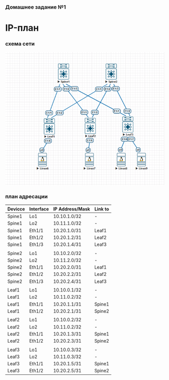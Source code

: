 ### Домашнее задание №1
# IP-план

### схема сети

![scheme.png](scheme.png)


### план адресации

|Devicce|Interface|IP Address/Mask|Link to|
|---|---|---|---|
Spine1|Lo1|10.10.1.0/32|-
Spine1|Lo2|10.11.1.0/32|-
Spine1|Eth1/1|10.20.1.0/31|Leaf1
Spine1|Eth1/2|10.20.1.2/31|Leaf2
Spine1|Eth1/3|10.20.1.4/31|Leaf3
 | | | 
Spine2|Lo1|10.10.2.0/32|-
Spine2|Lo2|10.11.2.0/32|-
Spine2|Eth1/1|10.20.2.0/31|Leaf1
Spine2|Eth1/2|10.20.2.2/31|Leaf2
Spine2|Eth1/3|10.20.2.4/31|Leaf3
 | | | 
Leaf1|Lo1|10.10.0.1/32|-
Leaf1|Lo2|10.11.0.2/32|-
Leaf1|Eth1/1|10.20.1.1/31|Spine1
Leaf1|Eth1/2|10.20.2.1/31|Spine2
 | | | 
Leaf2|Lo1|10.10.0.2/32|-
Leaf2|Lo2|10.11.0.2/32|-
Leaf2|Eth1/1|10.20.1.3/31|Spine1
Leaf2|Eth1/2|10.20.2.3/31|Spine2
 | | | 
Leaf3|Lo1|10.10.0.3/32|-
Leaf3|Lo2|10.11.0.3/32|-
Leaf3|Eth1/1|10.20.1.5/31|Spine1
Leaf3|Eth1/2|10.20.2.5/31|Spine2
